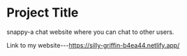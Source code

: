
# Project Title

snappy-a chat website where you can chat to other users.

Link to my website---https://silly-griffin-b4ea44.netlify.app/
